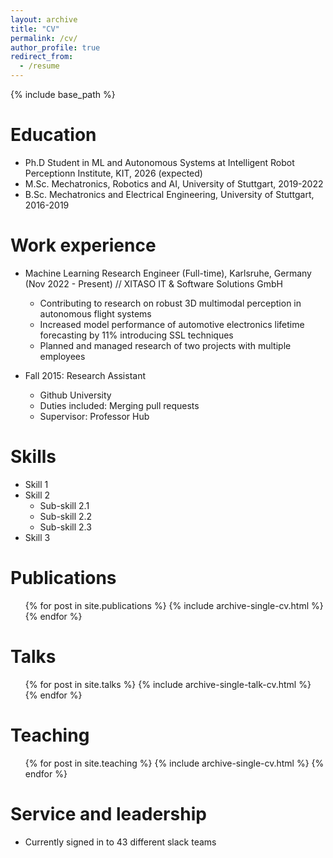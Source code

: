 ```yaml
---
layout: archive
title: "CV"
permalink: /cv/
author_profile: true
redirect_from:
  - /resume
---
```


{% include base_path %}

Education
======
* Ph.D Student in ML and Autonomous Systems at Intelligent Robot Perceptionn Institute, KIT, 2026 (expected)
* M.Sc. Mechatronics, Robotics and AI, University of Stuttgart, 2019-2022
* B.Sc. Mechatronics and Electrical Engineering, University of Stuttgart, 2016-2019

Work experience
======
* Machine Learning Research Engineer (Full-time), Karlsruhe, Germany (Nov 2022 - Present)
// XITASO IT & Software Solutions GmbH
  * Contributing to research on robust 3D multimodal perception in autonomous flight systems
  * Increased model performance of automotive electronics lifetime forecasting by 11% introducing SSL techniques
  * Planned and managed research of two projects with multiple employees

* Fall 2015: Research Assistant
  * Github University
  * Duties included: Merging pull requests
  * Supervisor: Professor Hub
  
Skills
======
* Skill 1
* Skill 2
  * Sub-skill 2.1
  * Sub-skill 2.2
  * Sub-skill 2.3
* Skill 3

Publications
======
  <ul>{% for post in site.publications %}
    {% include archive-single-cv.html %}
  {% endfor %}</ul>
  
Talks
======
  <ul>{% for post in site.talks %}
    {% include archive-single-talk-cv.html %}
  {% endfor %}</ul>
  
Teaching
======
  <ul>{% for post in site.teaching %}
    {% include archive-single-cv.html %}
  {% endfor %}</ul>
  
Service and leadership
======
* Currently signed in to 43 different slack teams
